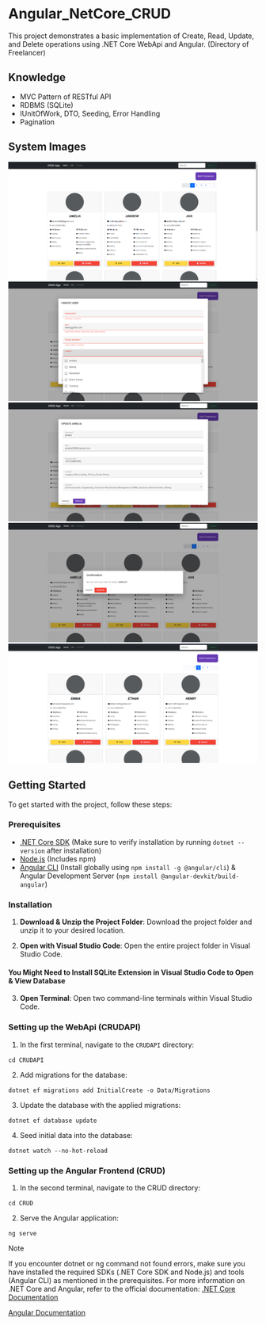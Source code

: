 # Angular_NetCore_CRUD

This project demonstrates a basic implementation of Create, Read, Update, and Delete operations using .NET Core WebApi and Angular.  (Directory of Freelancer)

## Knowledge
- MVC Pattern of RESTful API
- RDBMS (SQLite)
- IUnitOfWork, DTO, Seeding, Error Handling
- Pagination

## System Images
![Main Page](CRUD_Project/System_Images/Main_Page.png)
![Add Freelander](CRUD_Project/System_Images/Add_User.png)
![Update Freelander](CRUD_Project/System_Images/Update_User.png)
![Delete Freelander](CRUD_Project/System_Images/Delete_User.png)
![Pagination](CRUD_Project/System_Images/Pagination.png)

## Getting Started

To get started with the project, follow these steps:

### Prerequisites

- [.NET Core SDK](https://dotnet.microsoft.com/download) (Make sure to verify installation by running `dotnet --version` after installation)
- [Node.js](https://nodejs.org/) (Includes npm)
- [Angular CLI](https://angular.io/cli) (Install globally using `npm install -g @angular/cli`) & Angular Development Server (`npm install @angular-devkit/build-angular`)


### Installation

1. **Download & Unzip the Project Folder**: Download the project folder and unzip it to your desired location.

2. **Open with Visual Studio Code**: Open the entire project folder in Visual Studio Code.

#### You Might Need to Install SQLite Extension in Visual Studio Code to Open & View Database

3. **Open Terminal**: Open two command-line terminals within Visual Studio Code.

### Setting up the WebApi (CRUDAPI)

1. In the first terminal, navigate to the `CRUDAPI` directory:
```
cd CRUDAPI
```
   
2. Add migrations for the database:
```
dotnet ef migrations add InitialCreate -o Data/Migrations
```
   
3. Update the database with the applied migrations:
```
dotnet ef database update
```
   
4. Seed initial data into the database:
```
dotnet watch --no-hot-reload
```
   
### Setting up the Angular Frontend (CRUD)
1. In the second terminal, navigate to the CRUD directory:
```
cd CRUD
```
   
2. Serve the Angular application:
```
ng serve
```
   
> [!NOTE]
> If you encounter dotnet or ng command not found errors, make sure you have installed the required SDKs (.NET Core SDK and Node.js) and tools (Angular CLI) as mentioned in the prerequisites.
> For more information on .NET Core and Angular, refer to the official documentation:
>   [.NET Core Documentation](https://learn.microsoft.com/en-us/aspnet/core/?view=aspnetcore-8.0)
> 
>   [Angular Documentation](https://angular.io/docs)
